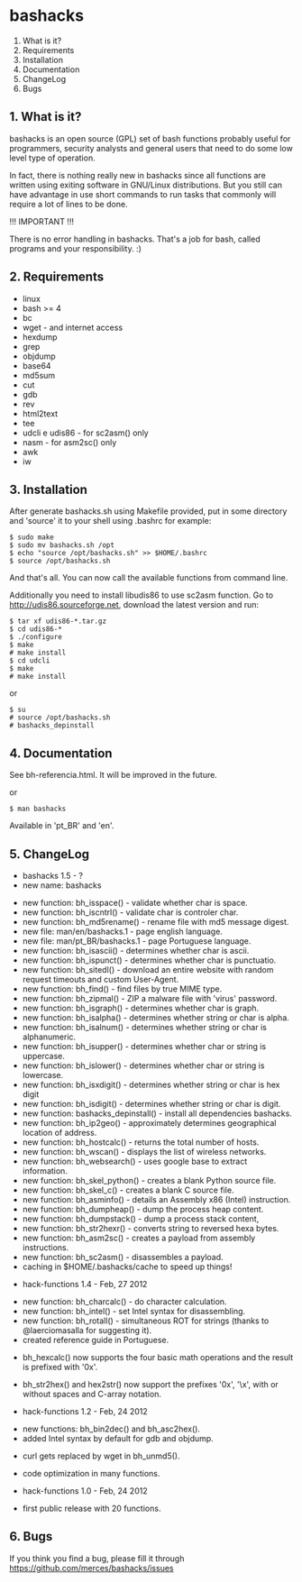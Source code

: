 # bashacks

 1. What is it?
 2. Requirements
 3. Installation
 4. Documentation
 5. ChangeLog
 6. Bugs


## 1. What is it?

 bashacks is an open source (GPL) set of bash functions
 probably useful for programmers, security analysts and general
 users that need to do some low level type of operation.

 In fact, there is nothing really new in bashacks since
 all functions are written using exiting software in GNU/Linux
 distributions. But you still can have advantage in use short
 commands to run tasks that commonly will require a lot of lines
 to be done.

 !!! IMPORTANT !!!

 There is no error handling in bashacks. That's a job
 for bash, called programs and your responsibility. :)


## 2. Requirements

 * linux
 * bash >= 4
 * bc
 * wget - and internet access
 * hexdump
 * grep
 * objdump
 * base64
 * md5sum
 * cut
 * gdb
 * rev
 * html2text
 * tee
 * udcli e udis86 - for sc2asm() only
 * nasm - for asm2sc() only
 * awk
 * iw


## 3. Installation

 After generate bashacks.sh using Makefile provided,
 put in some directory and 'source' it to your
 shell using .bashrc for example:

    $ sudo make
    $ sudo mv bashacks.sh /opt
    $ echo "source /opt/bashacks.sh" >> $HOME/.bashrc
    $ source /opt/bashacks.sh

 And that's all. You can now call the available functions from command line.

 Additionally you need to install libudis86 to use sc2asm function. Go
 to http://udis86.sourceforge.net, download the latest version and run:

    $ tar xf udis86-*.tar.gz
    $ cd udis86-*
    $ ./configure
    $ make
    # make install
    $ cd udcli
    $ make
    # make install

 or

    $ su
    # source /opt/bashacks.sh
    # bashacks_depinstall 

## 4. Documentation

 See bh-referencia.html. It will be improved in the future.

 or

    $ man bashacks

 Available in 'pt_BR' and 'en'. 

## 5. ChangeLog

 * bashacks 1.5 - ?
  * new name: bashacks
  + new function: bh_isspace() - validate whether char is space.
  + new function: bh_iscntrl() - validate char is controler char.
  + new function: bh_md5rename() - rename file with md5 message digest.
  + new file: man/en/bashacks.1  - page english language.
  + new file: man/pt_BR/bashacks.1 - page Portuguese language.
  + new function: bh_isascii() - determines whether char is ascii.
  + new function: bh_ispunct() - determines whether char is punctuatio.
  + new function: bh_sitedl() - download an entire website with random request timeouts and custom User-Agent.
  + new function: bh_find() - find files by true MIME type.
  + new function: bh_zipmal() - ZIP a malware file with 'virus' password.
  + new function: bh_isgraph() - determines whether char is graph.
  + new function: bh_isalpha() - determines whether string or char is alpha.
  + new function: bh_isalnum() - determines whether string or char is alphanumeric.
  + new function: bh_isupper() - determines whether char or string is uppercase.
  + new function: bh_islower() - determines whether char or string is lowercase.
  + new function: bh_isxdigit() - determines whether string or char is hex digit
  + new function: bh_isdigit() - determines whether string or char is digit.
  + new function: bashacks_depinstall() - install all dependencies bashacks.
  + new function: bh_ip2geo() - approximately determines geographical location of address.
  + new function: bh_hostcalc() - returns the total number of hosts.
  + new function: bh_wscan() - displays the list of wireless networks.
  + new function: bh_websearch() - uses google base to extract information.
  + new function: bh_skel_python() - creates a blank Python source file.
  + new function: bh_skel_c() - creates a blank C source file.
  + new function: bh_asminfo() - details an Assembly x86 (Intel) instruction.
  + new function: bh_dumpheap() - dump the process heap content.
  + new function: bh_dumpstack() - dump a process stack content,
  + new function: bh_str2hexr() - converts string to reversed hexa bytes.
  + new function: bh_asm2sc() - creates a payload from assembly instructions.
  + new function: bh_sc2asm() - disassembles a payload.
  + caching in $HOME/.bashacks/cache to speed up things!

 * hack-functions 1.4 - Feb, 27 2012
  + new function: bh_charcalc() - do character calculation.
  + new function: bh_intel() - set Intel syntax for disassembling.
  + new function: bh_rotall() - simultaneous ROT for strings
    (thanks to @laerciomasalla for suggesting it).
  + created reference guide in Portuguese.
  * bh_hexcalc() now supports the four basic math operations and the result is
    prefixed with '0x'.
  * bh_str2hex() and hex2str() now support the prefixes '0x', '\x', with or
    without spaces and C-array notation.

 * hack-functions 1.2 - Feb, 24 2012
  + new functions: bh_bin2dec() and bh_asc2hex().
  + added Intel syntax by default for gdb and objdump.
  * curl gets replaced by wget in bh_unmd5().
  * code optimization in many functions.

 * hack-functions 1.0 - Feb, 24 2012
  - first public release with 20 functions.


## 6. Bugs

 If you think you find a bug, please fill it through
 https://github.com/merces/bashacks/issues
